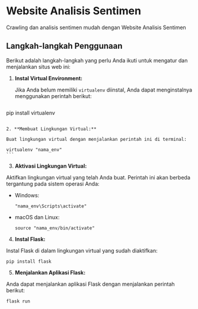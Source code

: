# Website Analisis Sentimen 
Crawling dan analisis sentimen mudah dengan Website Analisis Sentimen 

## Langkah-langkah Penggunaan

Berikut adalah langkah-langkah yang perlu Anda ikuti untuk mengatur dan menjalankan situs web ini:

1. **Instal Virtual Environment:**

   Jika Anda belum memiliki `virtualenv` diinstal, Anda dapat menginstalnya menggunakan perintah berikut:
   ```
  pip install virtualenv
  ```

2. **Membuat Lingkungan Virtual:**

  Buat lingkungan virtual dengan menjalankan perintah ini di terminal:
   ```
    virtualenv "nama_env"
    ```

3. **Aktivasi Lingkungan Virtual:**

Aktifkan lingkungan virtual yang telah Anda buat. Perintah ini akan berbeda tergantung pada sistem operasi Anda:

- Windows:

  ```
  "nama_env\Scripts\activate"
  ```

- macOS dan Linux:

  ```
  source "nama_env/bin/activate"
  ```

4. **Instal Flask:**

Instal Flask di dalam lingkungan virtual yang sudah diaktifkan:
  ```
  pip install flask
  ```

5. **Menjalankan Aplikasi Flask:**

  Anda dapat menjalankan aplikasi Flask dengan menjalankan perintah berikut:
  ```
  flask run
  ```




